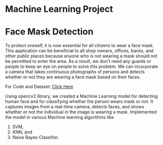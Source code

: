 # Machine Learning Project

# Face Mask Detection

To protect oneself, it is now essential for all citizens to wear a face mask. This application can be beneficial to all shop owners, offices, banks, and other public places because anyone who is not wearing a mask should not be permitted to enter the area. As a result, we don't need any guards or people to keep an eye on people to solve this problem. We can incorporate a camera that takes continuous photographs of persons and detects whether or not they are wearing a face mask based on their faces.

For Code and Dataset: [Click Here](https://drive.google.com/drive/folders/1kFXA5LvzMGrcYaVn7ICRvNOGgzLDya2C?usp=sharing)

Using opencv2 library, we created a Machine Learning model for detecting human face and for classifying whether the person wears mask or not. It captures images from a real-time camera, detects faces, and shows whether or not the individual in the image is wearing a mask. Implemented the model in various Machine learning algorithms like 
1. SVM,
2. KNN, and
3. Naive Bayes Classifier.
